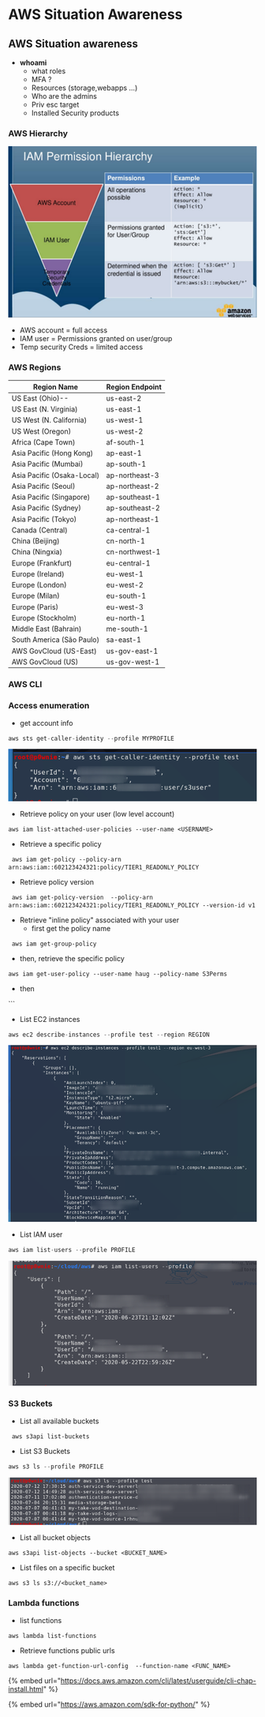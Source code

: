 # AWS Situation Awareness

## AWS Situation awareness

* **whoami**
  * what roles
  * MFA ?
  * Resources (storage,webapps ...)
  * Who are the admins
  * Priv esc target
  * Installed Security products

### AWS Hierarchy

![](../../../../.gitbook/assets/4722e695e08644b1b4b22ed84a7c3fe3.png)

* AWS account = full access
* IAM user = Permissions granted on user/group
* Temp security Creds = limited access

### AWS Regions

| Region Name                | Region     Endpoint |
| -------------------------- | ------------------- |
| US East (Ohio)--           | us-east-2           |
| US East (N. Virginia)      | us-east-1           |
| US West (N. California)    | us-west-1           |
| US West (Oregon)           | us-west-2           |
| Africa (Cape Town)         | af-south-1          |
| Asia Pacific (Hong Kong)   | ap-east-1           |
| Asia Pacific (Mumbai)      | ap-south-1          |
| Asia Pacific (Osaka-Local) | ap-northeast-3      |
| Asia Pacific (Seoul)       | ap-northeast-2      |
| Asia Pacific (Singapore)   | ap-southeast-1      |
| Asia Pacific (Sydney)      | ap-southeast-2      |
| Asia Pacific (Tokyo)       | ap-northeast-1      |
| Canada (Central)           | ca-central-1        |
| China (Beijing)            | cn-north-1          |
| China (Ningxia)            | cn-northwest-1      |
| Europe (Frankfurt)         | eu-central-1        |
| Europe (Ireland)           | eu-west-1           |
| Europe (London)            | eu-west-2           |
| Europe (Milan)             | eu-south-1          |
| Europe (Paris)             | eu-west-3           |
| Europe (Stockholm)         | eu-north-1          |
| Middle East (Bahrain)      | me-south-1          |
| South America (São Paulo)  | sa-east-1           |
| AWS GovCloud (US-East)     | us-gov-east-1       |
| AWS GovCloud (US)          | us-gov-west-1       |

### AWS CLI

### Access enumeration

* get account info

```csharp
aws sts get-caller-identity --profile MYPROFILE
```

![](../../../../.gitbook/assets/8ae56dfc2b764bf4b4ff61b6d71b8983.png)

* Retrieve policy on your user (low level account)

```
aws iam list-attached-user-policies --user-name <USERNAME>
```

* Retrieve a specific policy

```
 aws iam get-policy --policy-arn arn:aws:iam::602123424321:policy/TIER1_READONLY_POLICY
```

* Retrieve policy version

```
 aws iam get-policy-version  --policy-arn arn:aws:iam::602123424321:policy/TIER1_READONLY_POLICY --version-id v1
```

* Retrieve "inline policy" associated with your user
  * first get the policy name

```
 aws iam get-group-policy
```

* then, retrieve the specific policy&#x20;

```
aws iam get-user-policy --user-name haug --policy-name S3Perms
```

* then

\`\`\`

* List EC2 instances

```csharp
aws ec2 describe-instances --profile test --region REGION
```

![](../../../../.gitbook/assets/0ab7ca6e1a374ad6869593a4da0dab19.png)

* List IAM user

```csharp
aws iam list-users --profile PROFILE
```

![](../../../../.gitbook/assets/a9950e97134a48acac0b0a305c7501e6.png)

### S3 Buckets

* List all available buckets

```
 aws s3api list-buckets
```

* List S3 Buckets

```csharp
aws s3 ls --profile PROFILE
```

![](../../../../.gitbook/assets/b1b8276729474a0188c9bd9bda37574e.png)

* List all bucket objects

```
aws s3api list-objects --bucket <BUCKET_NAME>
```

* List files on a specific bucket

```
aws s3 ls s3://<bucket_name>
```

### Lambda functions

* list functions

```
aws lambda list-functions
```

* Retrieve functions public urls

```
aws lambda get-function-url-config  --function-name <FUNC_NAME>
```

{% embed url="https://docs.aws.amazon.com/cli/latest/userguide/cli-chap-install.html" %}

{% embed url="https://aws.amazon.com/sdk-for-python/" %}
